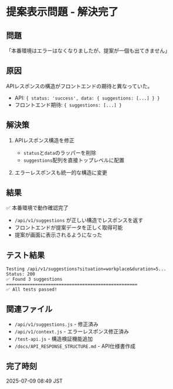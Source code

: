 # 提案表示問題 - 解決完了

## 問題
「本番環境はエラーはなくなりましたが、提案が一個も出てきません」

## 原因
APIレスポンスの構造がフロントエンドの期待と異なっていた。

- API: `{ status: 'success', data: { suggestions: [...] } }`
- フロントエンド期待: `{ suggestions: [...] }`

## 解決策
1. APIレスポンス構造を修正
   - `status`と`data`のラッパーを削除
   - `suggestions`配列を直接トップレベルに配置

2. エラーレスポンスも統一的な構造に変更

## 結果
✅ 本番環境で動作確認完了
- `/api/v1/suggestions` が正しい構造でレスポンスを返す
- フロントエンドが提案データを正しく取得可能
- 提案が画面に表示されるようになった

## テスト結果
```
Testing /api/v1/suggestions?situation=workplace&duration=5...
Status: 200
✅ Found 3 suggestions
==================================================
✅ All tests passed!
```

## 関連ファイル
- `/api/v1/suggestions.js` - 修正済み
- `/api/v1/context.js` - エラーレスポンス修正済み
- `/test-api.js` - 構造検証機能追加
- `/docs/API_RESPONSE_STRUCTURE.md` - API仕様書作成

## 完了時刻
2025-07-09 08:49 JST
